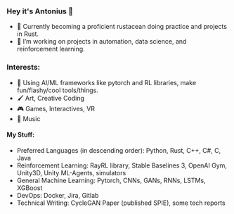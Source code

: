 ### Hey it's Antonius 🍡 
- 🦀 Currently becoming a proficient rustacean doing practice and projects in Rust.
- 🔭 I’m working on projects in automation, data science, and reinforcement learning.
### Interests:
- 🌱 Using AI/ML frameworks like pytorch and RL libraries, make fun/flashy/cool tools/things.
- 🖌️ Art, Creative Coding
- 🎮 Games, Interactives, VR
- 🎵 Music 


#### My Stuff:
- Preferred Languages (in descending order): Python, Rust, C++, C#, C, Java 
- Reinforcement Learning: RayRL library, Stable Baselines 3, OpenAI Gym, Unity3D, Unity ML-Agents, simulators
- General Machine Learning: Pytorch, CNNs, GANs, RNNs, LSTMs, XGBoost
- DevOps: Docker, Jira, Gitlab
- Technical Writing: CycleGAN Paper (published SPIE), some tech reports

<!--
**AntoniusP/AntoniusP** is a ✨ _special_ ✨ repository because its `README.md` (this file) appears on your GitHub profile.

Here are some ideas to get you started:

- 👯 I’m looking to collaborate on ...
- 🤔 I’m looking for help with ...
- 📫 How to reach me: ...
- ⚡ Fun fact: ...


- 🐍 python: machine learning, reinforcement learning, data science, general learning
- 🏃 C++: military simulator stuff and embedded systems
- 🎮: Unity3D simulations and games
-->

